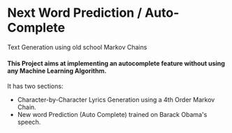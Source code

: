 # Next Word Prediction / Auto-Complete
Text Generation using  old school Markov Chains


#### This Project aims at implementing an autocomplete feature without using any Machine Learning Algorithm.

It has two sections:
- Character-by-Character Lyrics Generation using a 4th Order Markov Chain.
- New word Prediction (Auto Complete) trained on Barack Obama's speech.
